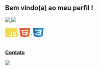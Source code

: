 ## Bem vindo(a) ao meu perfil !

 <div>
   <a href="https://github.com/pedrodiaslinhares">
   <img height="180em" src="https://github-readme-stats.vercel.app/api?username=pedrodiaslinhares&show_icons=true&theme=github_dark&include_all_commits=true&count_private=true"/>
   <img height="180em" src="https://github-readme-stats.vercel.app/api/top-langs/?username=pedrodiaslinhares&layout=compact&langs_count=6&theme=tokyonight"/>

</div>
<div style="display: inline_block"><br>
  <img align="center" alt="Js" height="30" width="40" src="https://raw.githubusercontent.com/devicons/devicon/master/icons/javascript/javascript-plain.svg">
  <img align="center" alt="HTML" height="30" width="40" src="https://raw.githubusercontent.com/devicons/devicon/master/icons/html5/html5-original.svg">
  <img align="center" alt="CSS" height="30" width="40" src="https://raw.githubusercontent.com/devicons/devicon/master/icons/css3/css3-original.svg">
</div>
 
 <br>
 
  ### Contato
 
<div> 
  <a href = "mailto:pdiaslinhares@gmail.com"><img src="https://img.shields.io/badge/-Gmail-%23333?style=for-the-badge&logo=gmail&logoColor=white" target="_blank"></a>
  <!-- <a href="#"><img src="https://img.shields.io/badge/-LinkedIn-%230077B5?style=for-the-badge&logo=linkedin&logoColor=white" target="_blank"></a> -->
 
  <!-- ![Snake animation](https://github.com/pedrodiaslinhares/pedrodiaslinhares/blob/output/github-contribution-grid-snake.svg) -->

</div>
